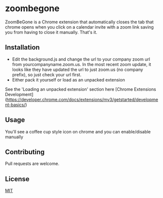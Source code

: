 # zoombegone

ZoomBeGone is a Chrome extension that automatically closes the tab that chrome opens when you click on a calendar invite with a zoom link saving you from having to close it manually. That's it.
## Installation

* Edit the background.js and change the url to your company zoom url from yourcompanyname.zoom.us. In the most recent zoom update, it looks like they have updated the url to just zoom.us (no company prefix), so just check your url first.
* Either pack it yourself or load as an unpacked extension 

See the 'Loading an unpacked extension' section here [Chrome Extensions Development] (https://developer.chrome.com/docs/extensions/mv3/getstarted/development-basics/)

## Usage

You'll see a coffee cup style icon on chrome and you can enable/disable manually

## Contributing

Pull requests are welcome. 

## License

[MIT](https://choosealicense.com/licenses/mit/)
